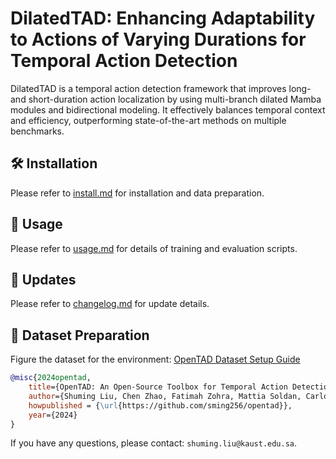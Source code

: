 # DilatedTAD: Enhancing Adaptability to Actions of Varying Durations for Temporal Action Detection

DilatedTAD is a temporal action detection framework that improves long- and short-duration action localization by using multi-branch dilated Mamba modules and bidirectional modeling. It effectively balances temporal context and efficiency, outperforming state-of-the-art methods on multiple benchmarks.

## 🛠️ Installation

Please refer to [install.md](docs/en/install.md) for installation and data preparation.


## 🚀 Usage

Please refer to [usage.md](docs/en/usage.md) for details of training and evaluation scripts.


## 📄 Updates
Please refer to [changelog.md](docs/en/changelog.md) for update details.


## 📂 Dataset Preparation

Figure the dataset for the environment: [OpenTAD Dataset Setup Guide](https://github.com/sming256/OpenTAD)



```bibtex
@misc{2024opentad,
    title={OpenTAD: An Open-Source Toolbox for Temporal Action Detection},
    author={Shuming Liu, Chen Zhao, Fatimah Zohra, Mattia Soldan, Carlos Hinojosa, Alejandro Pardo, Anthony Cioppa, Lama Alssum, Mengmeng Xu, Merey Ramazanova, Juan León Alcázar, Silvio Giancola, Bernard Ghanem},
    howpublished = {\url{https://github.com/sming256/opentad}},
    year={2024}
}
```

If you have any questions, please contact: `shuming.liu@kaust.edu.sa`.
